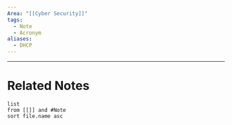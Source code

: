 ```yaml
---
Area: "[[Cyber Security]]"
tags:
  - Note
  - Acronym
aliases:
  - DHCP
---
```




---
# Related Notes
```dataview
list
from [[]] and #Note 
sort file.name asc
```

